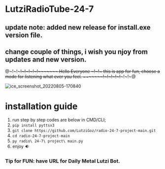 # LutziRadioTube-24-7
## update note: added new release for install.exe version file. 
## change couple of things, i wish you njoy from updates and new version.
@~!~!~~~~~!~!~!~!~!~~~~~~~ Hello Everyone ~!~!~ this is app for fun, choose a mode for listening what ever you feel. ~~~~~~~!~!~!~!~!~~~~~!~!~@

![ice_screenshot_20220805-170840](https://user-images.githubusercontent.com/45577616/183094459-46773d85-5cd5-4545-9250-98fe749dbc18.png)


# installation guide
1. run step by step codes are below in CMD/CLI;
2. `pip install pyttsx3`
3. `git clone https://github.com/LutziGoz/radio-24-7-project-main.git`
4. `cd radio-24-7-project-main`
5. `py radio\ 24-7\ project\ main.py`
6. enjoy :sound:


### Tip for FUN: have URL for Daily Metal Lutzi Bot.

